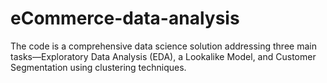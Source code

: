# eCommerce-data-analysis
The code is a comprehensive data science solution addressing three main tasks—Exploratory Data Analysis (EDA), a Lookalike Model, and Customer Segmentation using clustering techniques. 
